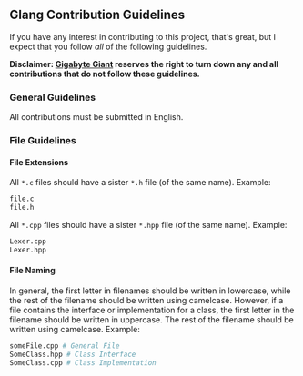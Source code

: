 ## Glang Contribution Guidelines
If you have any interest in contributing to this project, that's great, but I expect that you follow  *all* of the following guidelines.

**Disclaimer: [Gigabyte Giant](https://github.com/Gigabyte-Giant) reserves the right to turn down any and all contributions that do not follow these guidelines.**

### General Guidelines
All contributions must be submitted in English.

### File Guidelines
#### File Extensions
All `*.c` files should have a sister `*.h` file (of the same name). Example:
```sh
file.c
file.h
```

All `*.cpp` files should have a sister `*.hpp` file (of the same name). Example:
```sh
Lexer.cpp
Lexer.hpp
```

#### File Naming
In general, the first letter in filenames should be written in lowercase, while the rest of the filename should be written using camelcase. However, if a file contains the interface or implementation for a class, the first letter in the filename should be written in uppercase. The rest of the filename should be written using camelcase. Example:
```sh
someFile.cpp # General File
SomeClass.hpp # Class Interface
SomeClass.cpp # Class Implementation
```